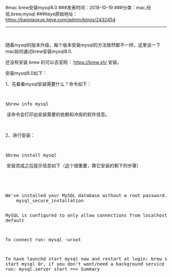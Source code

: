 #mac brew安装mysql8.0
###发表时间：2018-10-19
###分类：mac,经验,brew,mysql
###iteye原始地址：<a href="https://kanpiaoxue.iteye.com/admin/blogs/2432454" target="_blank">https://kanpiaoxue.iteye.com/admin/blogs/2432454</a>

---

<div class="iteye-blog-content-contain" style="font-size: 14px;"> 
 <p>&nbsp;</p> 
 <p>随着mysql的版本升级，每个版本安装mysql的方法居然都不一样。这里谈一下mac如何通过brew安装mysql8.0.</p> 
 <p>还没有安装 brew 的可以去官网：&nbsp;<a href="https://brew.sh/">https://brew.sh/</a>&nbsp;安装。</p> 
 <p>安装mysql8.0如下：</p> 
 <p>1、先看看mysql安装需要什么？命令如下：</p> 
 <p>&nbsp;</p> 
 <pre name="code" class="java">$brew info mysql</pre> 
 <p>&nbsp;该命令会打印出安装需要的依赖和冲突的软件信息。</p> 
 <p>&nbsp;</p> 
 <p>2、进行安装：</p> 
 <p>&nbsp;</p> 
 <pre name="code" class="java">$brew install mysql</pre> 
 <p>&nbsp;安装完成之后提示信息如下（这个很重要，靠它安装的剩下的步骤）</p> 
 <p>&nbsp;</p> 
 <p>&nbsp;</p> 
 <pre name="code" class="java">We've installed your MySQL database without a root password. To secure it run:
    mysql_secure_installation

MySQL is configured to only allow connections from localhost by default

To connect run:
    mysql -uroot

To have launchd start mysql now and restart at login:
  brew services start mysql
Or, if you don't want/need a background service you can just run:
  mysql.server start
==&gt; Summary</pre>
</div>